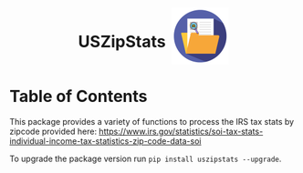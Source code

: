 <div style="display: flex; align-items: center; justify-content: center;">
  <h1 style="display: inline-block;">USZipStats</h1>
  <img src="https://raw.githubusercontent.com/vrathi101/uszipstats/main/taxlogo.png" alt="Package Logo" height="100" width="100" style="margin-left: 10px;">
</div>

# Table of Contents
This package provides a variety of functions to process the IRS tax stats by zipcode provided here: https://www.irs.gov/statistics/soi-tax-stats-individual-income-tax-statistics-zip-code-data-soi

To upgrade the package version run `pip install uszipstats --upgrade`.
